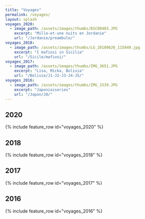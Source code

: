 ```yaml
---
title: "Voyages"
permalink: /voyages/
layout: splash
voyages_2020:
  - image_path: /assets/images/thumbs/DSC00403.JPG
    excerpt: "Mille-et-une nuits en Jordanie"
    url: "/Jordanie/preambule/"
voyages_2018:
  - image_path: /assets/images/thumbs/LG_20180626_115849.jpg
    excerpt: "I mafiosi in Sicilia"
    url: "/Sicile/mafiosi/"
voyages_2017:
  - image_path: /assets/images/thumbs/IMG_3651.JPG
    excerpt: "Lisa, Micka, Bolivia"
    url: "/Bolivie/J1-J2-J3-J4-J5/"
voyages_2016:
  - image_path: /assets/images/thumbs/IMG_1539.JPG
    excerpt: "Japoniaiseries"
    url: "/Japon/J0/"
---
```


## 2020

{% include feature_row id="voyages_2020" %}

## 2018

{% include feature_row id="voyages_2018" %}

## 2017

{% include feature_row id="voyages_2017" %}

## 2016

{% include feature_row id="voyages_2016" %}
